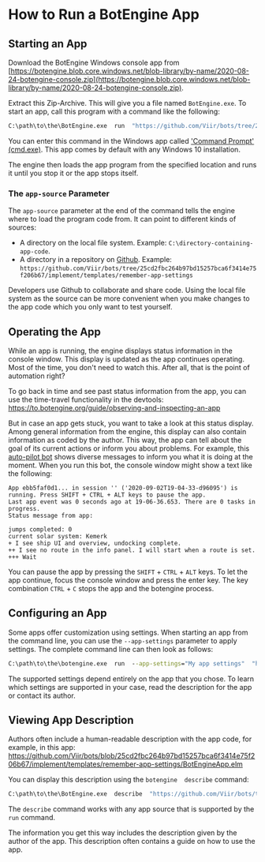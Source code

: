 # How to Run a BotEngine App

## Starting an App

Download the BotEngine Windows console app from 
[https://botengine.blob.core.windows.net/blob-library/by-name/2020-08-24-botengine-console.zip](https://botengine.blob.core.windows.net/blob-library/by-name/2020-08-24-botengine-console.zip).

Extract this Zip-Archive. This will give you a file named `BotEngine.exe`. To start an app, call this program with a command like the following:

```cmd
C:\path\to\the\BotEngine.exe  run  "https://github.com/Viir/bots/tree/25cd2fbc264b97bd15257bca6f3414e75f206b67/implement/templates/remember-app-settings"
```

You can enter this command in the Windows app called ['Command Prompt' (cmd.exe)](https://en.wikipedia.org/wiki/Cmd.exe). This app comes by default with any Windows 10 installation.

The engine then loads the app program from the specified location and runs it until you stop it or the app stops itself.

### The `app-source` Parameter

The `app-source` parameter at the end of the command tells the engine where to load the program code from. It can point to different kinds of sources:

+ A directory on the local file system. Example: `C:\directory-containing-app-code`.
+ A directory in a repository on [Github](https://github.com). Example: `https://github.com/Viir/bots/tree/25cd2fbc264b97bd15257bca6f3414e75f206b67/implement/templates/remember-app-settings`

Developers use Github to collaborate and share code. Using the local file system as the source can be more convenient when you make changes to the app code which you only want to test yourself.

## Operating the App

While an app is running, the engine displays status information in the console window. This display is updated as the app continues operating.
Most of the time, you don't need to watch this. After all, that is the point of automation right?

To go back in time and see past status information from the app, you can use the time-travel functionality in the devtools: https://to.botengine.org/guide/observing-and-inspecting-an-app

But in case an app gets stuck, you want to take a look at this status display. Among general information from the engine, this display can also contain information as coded by the author. This way, the app can tell about the goal of its current actions or inform you about problems. For example, this [auto-pilot bot](https://github.com/Viir/bots/tree/25cd2fbc264b97bd15257bca6f3414e75f206b67/implement/applications/eve-online/eve-online-warp-to-0-autopilot) shows diverse messages to inform you what it is doing at the moment. When you run this bot, the console window might show a text like the following:

```
App ebb5faf0d1... in session '' ('2020-09-02T19-04-33-d96095') is running. Press SHIFT + CTRL + ALT keys to pause the app.
Last app event was 0 seconds ago at 19-06-36.653. There are 0 tasks in progress.
Status message from app:

jumps completed: 0
current solar system: Kemerk
+ I see ship UI and overview, undocking complete.
++ I see no route in the info panel. I will start when a route is set.
+++ Wait
```

You can pause the app by pressing the `SHIFT` + `CTRL` + `ALT` keys. To let the app continue, focus the console window and press the enter key. The key combination `CTRL` + `C` stops the app and the botengine process.

## Configuring an App

Some apps offer customization using settings. When starting an app from the command line, you can use the `--app-settings` parameter to apply settings. The complete command line can then look as follows:

```cmd
C:\path\to\the\botengine.exe  run  --app-settings="My app settings"  "https://github.com/Viir/bots/tree/25cd2fbc264b97bd15257bca6f3414e75f206b67/implement/templates/remember-app-settings"
```

The supported settings depend entirely on the app that you chose. To learn which settings are supported in your case, read the description for the app or contact its author.

## Viewing App Description

Authors often include a human-readable description with the app code, for example, in this app: https://github.com/Viir/bots/blob/25cd2fbc264b97bd15257bca6f3414e75f206b67/implement/templates/remember-app-settings/BotEngineApp.elm

You can display this description using the `botengine  describe` command:

```cmd
C:\path\to\the\BotEngine.exe  describe  "https://github.com/Viir/bots/tree/25cd2fbc264b97bd15257bca6f3414e75f206b67/implement/templates/remember-app-settings"
```

The `describe` command works with any app source that is supported by the `run` command.

The information you get this way includes the description given by the author of the app. This description often contains a guide on how to use the app.

